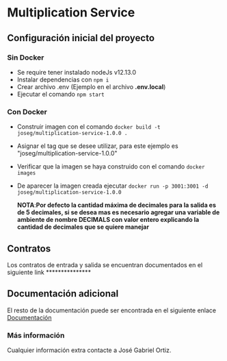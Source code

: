 
# Multiplication Service  
  
## Configuración inicial del proyecto  
  
### Sin Docker  
- Se require tener instalado nodeJs v12.13.0  
- Instalar dependencias con `npm i`  
- Crear archivo .env (Ejemplo en el archivo **.env.local**)  
- Ejecutar el comando `npm start`  
  
### Con Docker 

- Construir imagen con el comando `docker build -t joseg/multiplication-service-1.0.0 .`  
- Asignar el tag que se desee utilizar, para este ejemplo es "joseg/multiplication-service-1.0.0"  
- Verificar que la imagen se haya construido con el comando `docker images`  
- De aparecer la imagen creada ejecutar `docker run -p 3001:3001 -d joseg/multiplication-service-1.0.0`  
  
  **NOTA**:**Por defecto la cantidad máxima de decimales para la salida es de 5 decimales, si se desea mas es necesario agregar una variable de ambiente de nombre DECIMALS con valor entero explicando la cantidad de decimales que se quiere manejar**
  
## Contratos  
  
Los contratos de entrada y salida se encuentran documentados en el siguiente link   ***************  
  
  
## Documentación adicional  
  
El resto de la documentación puede ser encontrada en el siguiente enlace [Documentación](https://github.com/testJgSf/calculator-documentation)

  
### Más información  
Cualquier información extra contacte a José Gabriel Ortiz.